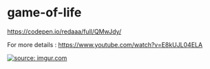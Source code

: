 # game-of-life


https://codepen.io/redaaa/full/QMwJdy/

For more details : 
https://www.youtube.com/watch?v=E8kUJL04ELA


<a href="http://imgur.com/PZsllZR"><img src="http://i.imgur.com/PZsllZR.png" title="source: imgur.com" /></a>

